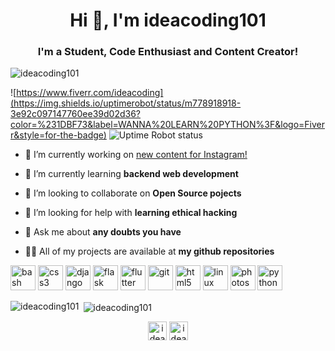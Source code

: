 
<h1 align="center">Hi 👋, I'm ideacoding101</h1>
<h3 align="center">I'm a Student, Code Enthusiast and Content Creator!</h3>

<p align="left"> <img src="https://komarev.com/ghpvc/?username=ideacoding101" alt="ideacoding101" /> </p>

![https://www.fiverr.com/ideacoding](https://img.shields.io/uptimerobot/status/m778918918-3e92c097147760ee39d02d36?color=%231DBF73&label=WANNA%20LEARN%20PYTHON%3F&logo=Fiverr&style=for-the-badge)
![Uptime Robot status](https://img.shields.io/uptimerobot/status/m778918918-3e92c097147760ee39d02d36?color=%23E4405F&label=DAILY%20PYTHON%20CONTENT&logo=Instagram&style=for-the-badge)

- 🔭 I’m currently working on [new content for Instagram!](https://www.instagram.com/ideacoding101/)

- 🌱 I’m currently learning **backend web development**

- 👯 I’m looking to collaborate on **Open Source pojects**

- 🤝 I’m looking for help with **learning ethical hacking**

- 💬 Ask me about **any doubts you have**

- 👨‍💻 All of my projects are available at **my github repositories**

<p align="left"><img src="https://www.vectorlogo.zone/logos/gnu_bash/gnu_bash-icon.svg" alt="bash" width="40" height="40"/> <img src="https://devicons.github.io/devicon/devicon.git/icons/css3/css3-original-wordmark.svg" alt="css3" width="40" height="40"/> <img src="https://devicons.github.io/devicon/devicon.git/icons/django/django-original.svg" alt="django" width="40" height="40"/> <img src="https://www.vectorlogo.zone/logos/pocoo_flask/pocoo_flask-icon.svg" alt="flask" width="40" height="40"/> <img src="https://www.vectorlogo.zone/logos/flutterio/flutterio-icon.svg" alt="flutter" width="40" height="40"/> <img src="https://www.vectorlogo.zone/logos/git-scm/git-scm-icon.svg" alt="git" width="40" height="40"/> <img src="https://devicons.github.io/devicon/devicon.git/icons/html5/html5-original-wordmark.svg" alt="html5" width="40" height="40"/> <img src="https://devicons.github.io/devicon/devicon.git/icons/linux/linux-original.svg" alt="linux" width="40" height="40"/> <img src="https://devicons.github.io/devicon/devicon.git/icons/photoshop/photoshop-plain.svg" alt="photoshop" width="40" height="40"/> <img src="https://devicons.github.io/devicon/devicon.git/icons/python/python-original.svg" alt="python" width="40" height="40"/></p><p><img align="left" src="https://github-readme-stats.vercel.app/api/top-langs/?username=ideacoding101&layout=compact&hide=html" alt="ideacoding101" /></p>

<p>&nbsp;<img align="center" src="https://github-readme-stats.vercel.app/api?username=ideacoding101&show_icons=true" alt="ideacoding101" /></p>

<p align="center">
<a href="https://instagram.com/ideacoding101" target="blank"><img align="center" src="https://cdn.jsdelivr.net/npm/simple-icons@3.0.1/icons/instagram.svg" alt="ideacoding101" height="30" width="30" /></a>
<a href="https://www.youtube.com/c/ideacoding" target="blank"><img align="center" src="https://cdn.jsdelivr.net/npm/simple-icons@3.0.1/icons/youtube.svg" alt="ideacoding" height="30" width="30" /></a>
</p>
